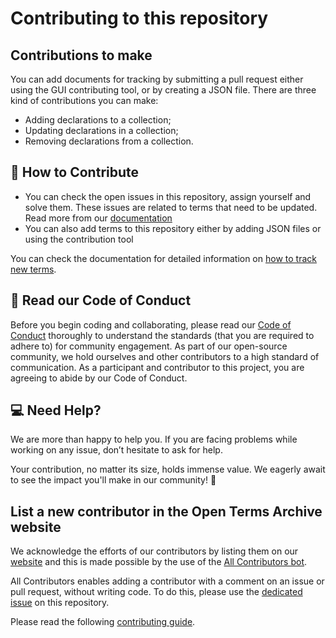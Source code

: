 # Contributing to this repository

## Contributions to make

You can add documents for tracking by submitting a pull request either using the GUI contributing tool, or by creating a JSON file. There are three kind of contributions you can make:

- Adding declarations to a collection;
- Updating declarations in a collection;
- Removing declarations from a collection.

## 🚀 How to Contribute

- You can check the open issues in this repository, assign yourself and solve them. These issues are related to terms that need to be updated. Read more from our [documentation](https://docs.opentermsarchive.org/terms/tutorials/track/)
- You can also add terms to this repository either by adding JSON files or using the contribution tool

You can check the documentation for detailed information on [how to track new terms](https://docs.opentermsarchive.org/terms/how-to/track-new-terms/).

## 📜 Read our Code of Conduct

Before you begin coding and collaborating, please read our [Code of Conduct](./CODE_OF_CONDUCT.md) thoroughly to understand the standards (that you are required to adhere to) for community engagement. As part of our open-source community, we hold ourselves and other contributors to a high standard of communication. As a participant and contributor to this project, you are agreeing to abide by our Code of Conduct.

## 💻 Need Help?

We are more than happy to help you. If you are facing problems while working on any issue, don’t hesitate to ask for help.

Your contribution, no matter its size, holds immense value. We eagerly await to see the impact you'll make in our community! 🚀

## List a new contributor in the Open Terms Archive website

We acknowledge the efforts of our contributors by listing them on our [website](https://opentermsarchive.org) and this is made possible by the use of the [All Contributors bot](https://allcontributors.org/docs/en/bot/overview).

All Contributors enables adding a contributor with a comment on an issue or pull request, without writing code. To do this, please use the [dedicated issue](https://github.com/OpenTermsArchive/demo-declarations/issues/73) on this repository.

Please read the following [contributing guide](https://github.com/OpenTermsArchive/opentermsarchive.org/blob/main/CONTRIBUTING.md#list-a-new-contributor-in-the-open-terms-archive-website).
